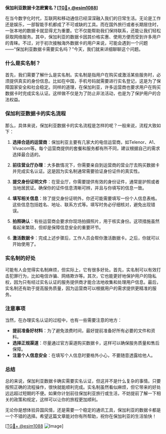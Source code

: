 **保加利亚数据卡怎麽實名？[[TG💪+ @esim1088](https://t.me/s/esim1088)]**

在当今数字化时代，互联网和移动通信已经深深融入我们的日常生活。无论是工作还是娱乐，一部智能手机都成了不可或缺的工具。而在国外旅行或者长期居住时，一张本地的数据卡就显得尤为重要。它不仅能帮助我们保持联系，还能让我们轻松获取网络服务。其中，保加利亚的数据卡因其价格实惠、使用方便而受到许多用户的青睐。不过，对于初次接触海外数据卡的用户来说，可能会遇到一个问题——“保加利亚数据卡需要实名吗？”今天，我们就来详细聊聊这个问题。

### 什么是实名制？

首先，我们需要了解什么是实名制。实名制是指用户在购买或激活某些服务时，必须提供真实的身份信息。比如在中国，手机号码就需要进行实名登记，这是为了保障国家安全和社会稳定。同样的道理，在保加利亚，许多运营商也要求用户在购买数据卡时完成实名认证。这样做不仅是为了防止非法活动，也是为了保护用户的合法权益。

### 保加利亚数据卡的实名流程

那么，具体来说，保加利亚数据卡的实名流程是怎样的呢？一般来说，流程大致如下：

1. **选择合适的运营商**：保加利亚主要有几家大的电信运营商，如Telenor、A1、Vivacom等。每个运营商提供的套餐和服务都有所不同，建议根据自己的需求选择最合适的。

2. **前往营业厅办理**：大多数情况下，你需要亲自到运营商的营业厅去购买数据卡并完成实名认证。这是因为实名制通常需要验证身份证件的真实性。

3. **提交身份证明文件**：在营业厅，你需要提供有效的身份证件，通常是护照或者当地居民证。确保你的证件信息清晰可辨，并且与你填写的信息一致。

4. **填写相关信息**：除了提交身份证明外，你还可能需要填写一份个人信息表格。这些信息包括姓名、地址、联系方式等。填写时务必仔细核对，避免出现错误。

5. **拍照确认**：有些运营商会要求你现场拍摄照片，用于核实身份。这项措施虽然看起来繁琐，但却是保障信息安全的重要环节。

6. **激活数据卡**：完成上述步骤后，工作人员会帮你激活数据卡。之后，你就可以开始使用了。

### 实名制的好处

可能有人会觉得实名制麻烦，但实际上，它有很多好处。首先，实名制可以有效打击犯罪行为，比如电信诈骗、网络欺诈等。其次，它也能更好地保护用户的隐私权，因为只有经过实名认证的服务提供商才能合法地收集和处理用户信息。最后，实名制还有助于提高服务质量，因为运营商可以根据用户的需求提供更精准的服务。

### 注意事项

当然，在办理实名认证的过程中，也有一些需要注意的地方：

- **提前准备好材料**：为了避免浪费时间，最好提前准备好所有必要的文件和资料。
- **选择正规渠道**：尽量通过官方渠道购买数据卡，这样可以确保服务质量和售后保障。
- **注意个人信息安全**：在填写个人信息时要格外小心，不要随意透露给他人。

### 总结

总的来说，保加利亚数据卡确实需要实名认证，但这并不是什么复杂的事情。只要按照正确的流程操作，很快就能顺利完成。实名制虽然看似麻烦，但它带来的好处远远超过短期的不便。如果你计划前往保加利亚旅行或生活，不妨提前了解一下相关的政策和规定，这样可以让你的旅程更加顺利。

无论你是想体验异国风情，还是需要一个稳定的通讯工具，保加利亚的数据卡都是一个不错的选择。希望这篇文章能对你有所帮助，祝你在保加利亚的生活愉快！

[[TG💪+ @esim1088](https://t.me/s/esim1088) ![Image](https://i.postimg.cc/4NQfJmqS/Snipaste-2025-05-13-00-14-12.png)]